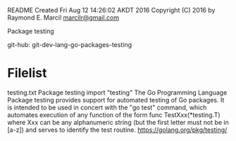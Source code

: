 README
Created Fri Aug 12 14:26:02 AKDT 2016
Copyright (C) 2016 by Raymond E. Marcil <marcilr@gmail.com>


Package testing


git-hub:  git-dev-lang-go-packages-testing


Filelist
========
testing.txt
  Package testing
  import "testing"
  The Go Programming Language
  Package testing provides support for automated testing of Go packages.  It is
  intended to be used in concert with the "go test" command, which automates
  execution of any function of the form
      func TestXxx(*testing.T)
  where Xxx can be any alphanumeric string (but the first letter must not be in
  [a-z]) and serves to identify the test routine.
  https://golang.org/pkg/testing/

